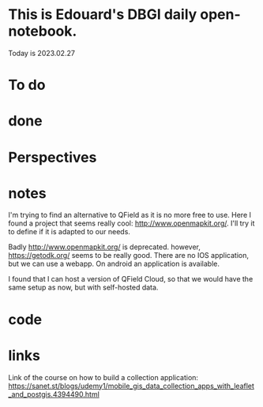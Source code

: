 
# This is Edouard's DBGI daily open-notebook.

Today is 2023.02.27

# To do

# done

# Perspectives

# notes

I'm trying to find an alternative to QField as it is no more free to use. Here I found a project that seems really cool: http://www.openmapkit.org/. I'll try it to define if it is adapted to our needs.

Badly http://www.openmapkit.org/ is deprecated. however, https://getodk.org/ seems to be really good. There are no IOS application, but we can use a webapp. On android an application is available.

I found that I can host a version of QField Cloud, so that we would have the same setup as now, but with self-hosted data.

# code

# links
Link of the course on how to build a collection application: https://sanet.st/blogs/udemy1/mobile_gis_data_collection_apps_with_leaflet_and_postgis.4394490.html

